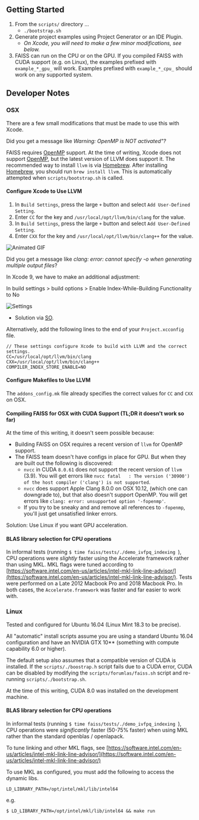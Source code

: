 ## Getting Started

1.  From the `scripts/` directory ...
    -   `./bootstrap.sh`
2.  Generate project examples using Project Generator or an IDE Plugin.
    -   _On Xcode, you will need to make a few minor modifications, see below._
3.  FAISS can run on the CPU or on the GPU. If you compiled FAISS with CUDA support (e.g. on Linux), the examples prefixed with `example_*_gpu_` will work.  Examples prefixed with `example_*_cpu_` should work on any supported system.

## Developer Notes

### OSX

There are a few small modifications that must be made to use this with Xcode.

Did you get a message like _Warning: OpenMP is NOT activated"?_

FAISS requires [OpenMP](http://www.openmp.org/) support. At the time of writing, Xcode does not support [OpenMP](http://www.openmp.org/), but the latest version of LLVM does support it. The recommended way to install `llvm` is via [Homebrew](https://brew.sh/). After installing [Homebrew](https://brew.sh/), you should run `brew install llvm`. This is automatically attempted when `scripts/bootstrap.sh` is called.

#### Configure Xcode to Use LLVM
1.  In `Build Settings`, press the large `+` button and select `Add User-Defined Setting`.
2.  Enter `CC` for the key and `/usr/local/opt/llvm/bin/clang` for the value.
3.  In `Build Settings`, press the large `+` button and select `Add User-Defined Setting`.
4.  Enter `CXX` for the key and `/usr/local/opt/llvm/bin/clang++` for the value.

![Animated GIF](https://media.giphy.com/media/3o7btTvEP1NAigN54Y/giphy.gif)

Did you get a message like _clang: error: cannot specify -o when generating multiple output files_?

In Xcode 9, we have to make an additional adjustment:

In build settings > build options > Enable Index-While-Building Functionality to No

![Settings](https://i.stack.imgur.com/MIjRd.png)

-   Solution via [SO](https://stackoverflow.com/a/48717558/1518329).

Alternatively, add the following lines to the end of your `Project.xcconfig` file.

```
// These settings configure Xcode to build with LLVM and the correct settings.
CC=/usr/local/opt/llvm/bin/clang
CXX=/usr/local/opt/llvm/bin/clang++
COMPILER_INDEX_STORE_ENABLE=NO
```

#### Configure Makefiles to Use LLVM
The `addons_config.mk` file already specifies the correct values for `CC` and `CXX` on OSX.

#### Compiling FAISS for OSX with CUDA Support (TL;DR it doesn't work so far)
At the time of this writing, it doesn't seem possible because:
-   Building FAISS on OSX requires a recent version of `llvm` for OpenMP support.
-   The FAISS team doesn't have configs in place for GPU. But when they are built out the following is discovered:
    -   `nvcc` in CUDA `8.0.61` does not support the recent version of `llvm` (3.9).  You will get errors like `nvcc fatal   : The version ('30900') of the host compiler ('clang') is not supported`.
    -   `nvcc` does support Apple Clang 8.0.0 on OSX 10.12, (which one can downgrade to), but that also doesn't support OpenMP.  You will get errors like `clang: error: unsupported option '-fopenmp'`.
    -   If you try to be sneaky and and remove all references to `-fopenmp`, you'll just get unsatisfied linker errors.

Solution: Use Linux if you want GPU acceleration.

#### BLAS library selection for CPU operations

In informal tests (running `$ time faiss/tests/./demo_ivfpq_indexing `), CPU operations were _slightly_ faster using the Accelerate framework rather than using MKL. MKL flags were tuned according to [https://software.intel.com/en-us/articles/intel-mkl-link-line-advisor/](https://software.intel.com/en-us/articles/intel-mkl-link-line-advisor/). Tests were performed on a Late 2012 Macbook Pro and 2018 Macbook Pro. In both cases, the `Accelerate.framework` was faster and far easier to work with.

### Linux

Tested and configured for Ubuntu 16.04 (Linux Mint 18.3 to be precise).

All "automatic" install scripts assume you are using a standard Ubuntu 16.04 configuration and have an NVIDIA GTX 10** (something with compute capability 6.0 or higher).

The default setup also assumes that a compatible version of CUDA is installed.  If the `scripts/./boostrap.h` script fails due to a CUDA error, CUDA can be disabled by modifying the `scripts/forumlas/faiss.sh` script and re-running `scripts/./bootstrap.sh`.

At the time of this writing, CUDA 8.0 was installed on the development machine.

#### BLAS library selection for CPU operations

In informal tests (running `$ time faiss/tests/./demo_ivfpq_indexing `), CPU operations were _significantly_ faster (50-75% faster) when using MKL rather than the standard openblas / openlapack.

To tune linking and other MKL flags, see [https://software.intel.com/en-us/articles/intel-mkl-link-line-advisor/](https://software.intel.com/en-us/articles/intel-mkl-link-line-advisor/)

To use MKL as configured, you must add the following to access the dynamic libs.

```
LD_LIBRARY_PATH=/opt/intel/mkl/lib/intel64
```

e.g.

```
$ LD_LIBRARY_PATH=/opt/intel/mkl/lib/intel64 && make run
```
